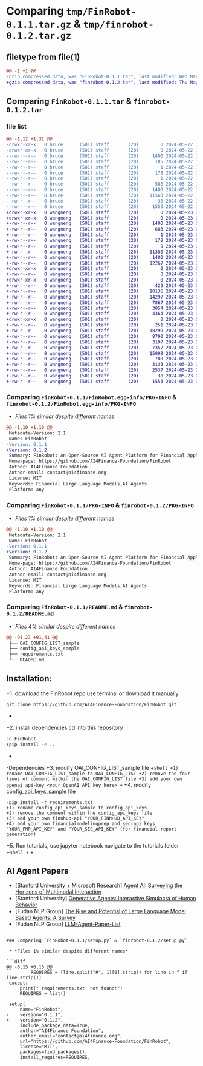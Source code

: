 # Comparing `tmp/FinRobot-0.1.1.tar.gz` & `tmp/finrobot-0.1.2.tar.gz`

## filetype from file(1)

```diff
@@ -1 +1 @@
-gzip compressed data, was "FinRobot-0.1.1.tar", last modified: Wed May 22 13:41:45 2024, max compression
+gzip compressed data, was "finrobot-0.1.2.tar", last modified: Thu May 23 02:50:15 2024, max compression
```

## Comparing `FinRobot-0.1.1.tar` & `finrobot-0.1.2.tar`

### file list

```diff
@@ -1,12 +1,31 @@
-drwxr-xr-x   0 bruce      (501) staff       (20)        0 2024-05-22 13:41:45.155167 FinRobot-0.1.1/
-drwxr-xr-x   0 bruce      (501) staff       (20)        0 2024-05-22 13:41:45.154692 FinRobot-0.1.1/FinRobot.egg-info/
--rw-r--r--   0 bruce      (501) staff       (20)     1400 2024-05-22 13:41:45.000000 FinRobot-0.1.1/FinRobot.egg-info/PKG-INFO
--rw-r--r--   0 bruce      (501) staff       (20)      185 2024-05-22 13:41:45.000000 FinRobot-0.1.1/FinRobot.egg-info/SOURCES.txt
--rw-r--r--   0 bruce      (501) staff       (20)        1 2024-05-22 13:41:45.000000 FinRobot-0.1.1/FinRobot.egg-info/dependency_links.txt
--rw-r--r--   0 bruce      (501) staff       (20)      178 2024-05-22 13:41:45.000000 FinRobot-0.1.1/FinRobot.egg-info/requires.txt
--rw-r--r--   0 bruce      (501) staff       (20)        1 2024-05-22 13:41:45.000000 FinRobot-0.1.1/FinRobot.egg-info/top_level.txt
--rw-r--r--   0 bruce      (501) staff       (20)      588 2024-05-22 13:39:37.000000 FinRobot-0.1.1/LICENSE
--rw-r--r--   0 bruce      (501) staff       (20)     1400 2024-05-22 13:41:45.154960 FinRobot-0.1.1/PKG-INFO
--rw-r--r--   0 bruce      (501) staff       (20)    11563 2024-05-22 13:39:37.000000 FinRobot-0.1.1/README.md
--rw-r--r--   0 bruce      (501) staff       (20)       38 2024-05-22 13:41:45.155216 FinRobot-0.1.1/setup.cfg
--rw-r--r--   0 bruce      (501) staff       (20)     1553 2024-05-22 13:39:37.000000 FinRobot-0.1.1/setup.py
+drwxr-xr-x   0 wangneng   (501) staff       (20)        0 2024-05-23 02:50:15.915234 finrobot-0.1.2/
+drwxr-xr-x   0 wangneng   (501) staff       (20)        0 2024-05-23 02:50:15.914539 finrobot-0.1.2/FinRobot.egg-info/
+-rw-r--r--   0 wangneng   (501) staff       (20)     1400 2024-05-23 02:50:15.000000 finrobot-0.1.2/FinRobot.egg-info/PKG-INFO
+-rw-r--r--   0 wangneng   (501) staff       (20)      683 2024-05-23 02:50:15.000000 finrobot-0.1.2/FinRobot.egg-info/SOURCES.txt
+-rw-r--r--   0 wangneng   (501) staff       (20)        1 2024-05-23 02:50:15.000000 finrobot-0.1.2/FinRobot.egg-info/dependency_links.txt
+-rw-r--r--   0 wangneng   (501) staff       (20)      178 2024-05-23 02:50:15.000000 finrobot-0.1.2/FinRobot.egg-info/requires.txt
+-rw-r--r--   0 wangneng   (501) staff       (20)        9 2024-05-23 02:50:15.000000 finrobot-0.1.2/FinRobot.egg-info/top_level.txt
+-rw-r--r--   0 wangneng   (501) staff       (20)    11380 2024-05-23 02:46:09.000000 finrobot-0.1.2/LICENSE
+-rw-r--r--   0 wangneng   (501) staff       (20)     1400 2024-05-23 02:50:15.915016 finrobot-0.1.2/PKG-INFO
+-rw-r--r--   0 wangneng   (501) staff       (20)    12267 2024-05-23 02:46:09.000000 finrobot-0.1.2/README.md
+drwxr-xr-x   0 wangneng   (501) staff       (20)        0 2024-05-23 02:50:15.910364 finrobot-0.1.2/finrobot/
+-rw-r--r--   0 wangneng   (501) staff       (20)        0 2024-05-23 02:46:09.000000 finrobot-0.1.2/finrobot/__init__.py
+drwxr-xr-x   0 wangneng   (501) staff       (20)        0 2024-05-23 02:50:15.912265 finrobot-0.1.2/finrobot/data_source/
+-rw-r--r--   0 wangneng   (501) staff       (20)      429 2024-05-23 02:46:09.000000 finrobot-0.1.2/finrobot/data_source/__init__.py
+-rw-r--r--   0 wangneng   (501) staff       (20)    10136 2024-05-23 02:46:09.000000 finrobot-0.1.2/finrobot/data_source/finnhub_utils.py
+-rw-r--r--   0 wangneng   (501) staff       (20)    14297 2024-05-23 02:46:09.000000 finrobot-0.1.2/finrobot/data_source/finnlp_utils.py
+-rw-r--r--   0 wangneng   (501) staff       (20)     7867 2024-05-23 02:46:09.000000 finrobot-0.1.2/finrobot/data_source/fmp_utils.py
+-rw-r--r--   0 wangneng   (501) staff       (20)     3054 2024-05-23 02:46:09.000000 finrobot-0.1.2/finrobot/data_source/sec_utils.py
+-rw-r--r--   0 wangneng   (501) staff       (20)     4364 2024-05-23 02:46:09.000000 finrobot-0.1.2/finrobot/data_source/yfinance_utils.py
+drwxr-xr-x   0 wangneng   (501) staff       (20)        0 2024-05-23 02:50:15.914273 finrobot-0.1.2/finrobot/functional/
+-rw-r--r--   0 wangneng   (501) staff       (20)      251 2024-05-23 02:46:09.000000 finrobot-0.1.2/finrobot/functional/__init__.py
+-rw-r--r--   0 wangneng   (501) staff       (20)    18299 2024-05-23 02:46:09.000000 finrobot-0.1.2/finrobot/functional/analyzer.py
+-rw-r--r--   0 wangneng   (501) staff       (20)     8790 2024-05-23 02:46:09.000000 finrobot-0.1.2/finrobot/functional/charting.py
+-rw-r--r--   0 wangneng   (501) staff       (20)     3107 2024-05-23 02:46:09.000000 finrobot-0.1.2/finrobot/functional/coding.py
+-rw-r--r--   0 wangneng   (501) staff       (20)     7357 2024-05-23 02:46:09.000000 finrobot-0.1.2/finrobot/functional/quantitative.py
+-rw-r--r--   0 wangneng   (501) staff       (20)    15099 2024-05-23 02:46:09.000000 finrobot-0.1.2/finrobot/functional/reportlab.py
+-rw-r--r--   0 wangneng   (501) staff       (20)      780 2024-05-23 02:46:09.000000 finrobot-0.1.2/finrobot/functional/text.py
+-rw-r--r--   0 wangneng   (501) staff       (20)     3133 2024-05-23 02:46:09.000000 finrobot-0.1.2/finrobot/toolkits.py
+-rw-r--r--   0 wangneng   (501) staff       (20)     2537 2024-05-23 02:46:09.000000 finrobot-0.1.2/finrobot/utils.py
+-rw-r--r--   0 wangneng   (501) staff       (20)       38 2024-05-23 02:50:15.915273 finrobot-0.1.2/setup.cfg
+-rw-r--r--   0 wangneng   (501) staff       (20)     1553 2024-05-23 02:49:55.000000 finrobot-0.1.2/setup.py
```

### Comparing `FinRobot-0.1.1/FinRobot.egg-info/PKG-INFO` & `finrobot-0.1.2/FinRobot.egg-info/PKG-INFO`

 * *Files 1% similar despite different names*

```diff
@@ -1,10 +1,10 @@
 Metadata-Version: 2.1
 Name: FinRobot
-Version: 0.1.1
+Version: 0.1.2
 Summary: FinRobot: An Open-Source AI Agent Platform for Financial Applications using LLMs
 Home-page: https://github.com/AI4Finance-Foundation/FinRobot
 Author: AI4Finance Foundation
 Author-email: contact@ai4finance.org
 License: MIT
 Keywords: Financial Large Language Models,AI Agents
 Platform: any
```

### Comparing `FinRobot-0.1.1/PKG-INFO` & `finrobot-0.1.2/PKG-INFO`

 * *Files 1% similar despite different names*

```diff
@@ -1,10 +1,10 @@
 Metadata-Version: 2.1
 Name: FinRobot
-Version: 0.1.1
+Version: 0.1.2
 Summary: FinRobot: An Open-Source AI Agent Platform for Financial Applications using LLMs
 Home-page: https://github.com/AI4Finance-Foundation/FinRobot
 Author: AI4Finance Foundation
 Author-email: contact@ai4finance.org
 License: MIT
 Keywords: Financial Large Language Models,AI Agents
 Platform: any
```

### Comparing `FinRobot-0.1.1/README.md` & `finrobot-0.1.2/README.md`

 * *Files 4% similar despite different names*

```diff
@@ -91,27 +91,41 @@
 ├── OAI_CONFIG_LIST_sample
 ├── config_api_keys_sample
 ├── requirements.txt
 └── README.md
 ```
 
 ## Installation:
+1. download the FinRobot repo use terminal or download it manually 
 ```shell
 git clone https://github.com/AI4Finance-Foundation/FinRobot.git
 ```
-
+2. install dependencies
 cd into this repository
 ```bash
 cd FinRobot
+pip install -e ..
 ```
-
-Dependencies
+3. modify OAI_CONFIG_LIST_sample file
+```shell
+1) rename OAI_CONFIG_LIST_sample to OAI_CONFIG_LIST
+2) remove the four lines of comment within the OAI_CONFIG_LIST file
+3) add your own openai api-key <your OpenAI API key here>
+```
+4. modify config_api_keys_sample file
 ```shell
-pip install -r requirements.txt
+1) rename config_api_keys_sample to config_api_keys
+2) remove the comment within the config_api_keys file
+3) add your own finnhub-api "YOUR_FINNHUB_API_KEY"
+4) add your own financialmodelingprep and sec-api keys "YOUR_FMP_API_KEY" and "YOUR_SEC_API_KEY" (for financial report generation)
 ```
+5. Run tutorials, use jupyter notebook navigate to the tutorials folder
+```shell
+```
+
 
 ## AI Agent Papers
 
 + [Stanford University + Microsoft Research] [Agent AI: Surveying the Horizons of Multimodal Interaction](https://arxiv.org/abs/2401.03568)
 + [Stanford University] [Generative Agents: Interactive Simulacra of Human Behavior](https://arxiv.org/abs/2304.03442)
 + [Fudan NLP Group] [The Rise and Potential of Large Language Model Based Agents: A Survey](https://arxiv.org/abs/2309.07864)
 + [Fudan NLP Group] [LLM-Agent-Paper-List](https://github.com/WooooDyy/LLM-Agent-Paper-List)
```

### Comparing `FinRobot-0.1.1/setup.py` & `finrobot-0.1.2/setup.py`

 * *Files 1% similar despite different names*

```diff
@@ -6,15 +6,15 @@
         REQUIRES = [line.split("#", 1)[0].strip() for line in f if line.strip()]
 except:
     print("'requirements.txt' not found!")
     REQUIRES = list()
 
 setup(
     name="FinRobot",
-    version="0.1.1",
+    version="0.1.2",
     include_package_data=True,
     author="AI4Finance Foundation",
     author_email="contact@ai4finance.org",
     url="https://github.com/AI4Finance-Foundation/FinRobot",
     license="MIT",
     packages=find_packages(),
     install_requires=REQUIRES,
```

